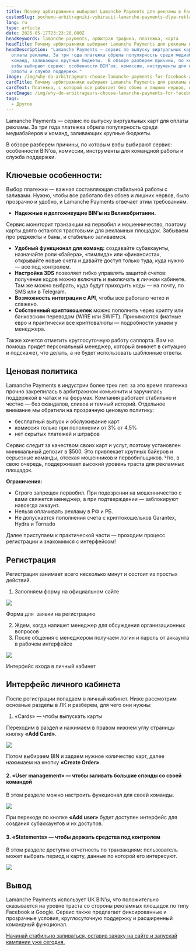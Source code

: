 ```yaml
---
title: Почему арбитражники выбирают Lamanche Payments для рекламы в Facebook и Google?
customSlug: pochemu-arbitragniki-vybirauit-lamanche-payments-dlya-reklamy-v-facebook-i-google
lang: ru
type: article
date: 2025-05-17T23:23:20.080Z
headKeywords: lamanche payments, арбитраж трафика, платежка, карта
headTitle: Почему арбитражники выбирают Lamanche Payments для рекламы в Facebook и Google?
headDescription: "Lamanche Payments — сервис по выпуску виртуальных карт для
  оплаты рекламы. За три года платежка обрела популярность среди медиабайеров и
  команд, заливающих крупные бюджеты.  В обзоре разберем причины, по которым
  вэбы выбирают сервис: особенности BIN’ов, комиссии, инструменты для командной
  работы и служба поддержки."
image: /img/why-do-arbitrageurs-choose-lamanche-payments-for-facebook-and-google-advertising-.jpg
cardTitle: Почему арбитражники выбирают Lamanche Payments для рекламы в Facebook и Google?
cardText: Платежка, с которой все работает без сбоев и лишних нервов, прозрачно и удобно
cardImage: /img/why-do-arbitrageurs-choose-lamanche-payments-for-facebook-and-google.jpg
tags:
  - Другое
---
```

Lamanche Payments — сервис по выпуску виртуальных карт для оплаты рекламы. За три года платежка обрела популярность среди медиабайеров и команд, заливающих крупные бюджеты.

В обзоре разберем причины, по которым вэбы выбирают сервис: особенности BIN’ов, комиссии, инструменты для командной работы и служба поддержки. 

## Ключевые особенности:

Выбор платежки — важная составляющая стабильной работы с заливами. Нужно, чтобы все работало без сбоев и лишних нервов, было прозрачно и удобно, и Lamanche Payments отвечает этим требованиям.

* **Надежные и долгоживущие BIN’ы из Великобритании.** 

Сервис мониторит транзакции на первобил и мошенничество, поэтому карты долго остаются трастовыми для рекламных площадок. Забываем про реджекты и баны, и стабильно заливаемся.

* **Удобный функционал для команд:** создавайте субаккаунты, назначайте роли «байера», «тимлида» или «финансиста», открывайте новые счета и давайте доступ только туда, куда нужно — все под контролем.
* **Настройка 3DS** позволяет гибко управлять защитой счетов: получение кодов можно включать и выключать в личном кабинете. Там же можно выбрать, куда будут приходить коды — на почту, по SMS или в Telegram.
* **Возможность интеграции с API**, чтобы все работало четко и слажено. 
* **Собственный криптокошелек** можно пополнить через крипту или банковским переводом (WIRE или SWIFT). Принимаются фиатные евро и практически все криптовалюты — подробности узнаем у менеджера.

Также хочется отметить круглосуточную работу саппорта. Вам на помощь придет персональный менеджер, который вникнет в ситуацию и подскажет, что делать, а не будет использовать шаблонные ответы.

## Ценовая политика 

Lamanche Payments в индустрии более трех лет: за это время платежка прочно закрепилась в арбитражном комьюнити и заручилась поддержкой в чатах и на форумах. Компания работает стабильно и честно — без скандалов, сливов и темный историй. Отдельное внимание мы обратили на прозрачную ценовую политику:

* бесплатный выпуск и обслуживание карт
* комиссия только при пополнении от 3% от 4,5%
* нет скрытых платежей и штрафов

Сервис следит за качеством своих карт и услуг, поэтому установлен минимальный депозит в $500. Это привлекает крупных байеров и серьезные команды, отсекая мошенников и первобильщиков. Что, в свою очередь, поддерживает высокий уровень траста для рекламных площадок.

**Ограничения:**

* Строго запрещен первобил. При подозрении на мошенничество с вами свяжется менеджер, а при подтверждении — заблокируют навсегда аккаунт.
* Нельзя оплачивать рекламу в РФ и РБ.
* Не допускается пополнения счета с криптокошельков Garantex, Hydra и Tornado

Далее приступаем к практической части — проходим процесс регистрации и знакомимся с интерфейсом!

## Регистрация

Регистрация занимает всего несколько минут и состоит из простых действий.

1. Заполняем форму на официальном сайте

![](https://lh7-rt.googleusercontent.com/docsz/AD_4nXfDe17Hd5PhGnLnvhNhegG14XofVlsd5t7EOSUu-07grlN6uRR3SMUhyLME56B8Qb29MErwDJyXo4JlaNEijXFcMWRnA2lequ9ivJO1Rnq2D8keS0Wr1Rl1GtxzjW7USg?key=GpfQB9auvrWAlEPmEQ84kA)

Форма для  заявки на регистрацию

2. Ждем, когда напишет менеджер для обсуждения организационных вопросов 
3. После общения с менеджером получаем логин и пароль от аккаунта в рабочем интерфейсе

![](https://lh7-rt.googleusercontent.com/docsz/AD_4nXew71JxStx8jSdbLe4sZP92KKzAmHRl4dgCfPEJ6_XRelPrYuA9oAwbslFOpUBuyHU6tKV9hYvaKKK-h1aEhQZYL1AMh-7EROqcR-ahvzb7pbooTQESPYWM2GpCjPF5K1w?key=GpfQB9auvrWAlEPmEQ84kA)

Интерфейс входа в личный кабинет

## Интерфейс личного кабинета

После регистрации попадаем в личный кабинет. Ниже рассмотрим основные разделы в ЛК и разберем, для чего они нужны:

1. «Cards» — чтобы выпускать карты

Переходим в раздел и нажимаем в правом нижнем углу страницы кнопку **«Add Card»**.

![](https://lh7-rt.googleusercontent.com/docsz/AD_4nXdP-ij40IyImbRWNPfOI9Q3r3t0XNukRDW8xzqLax4QD3sbWP2We4c08HcNX9tNeI_Wlvk65gM8CtmbP_kz4eeWxwmod4Vdh-liBNBxYPDD_OlzS-OquajIgB1G-W319w?key=GpfQB9auvrWAlEPmEQ84kA)

Потом выбираем BIN и задаем нужное количество карт, далее нажимаем на кнопку **«Create Order»**.

#### 2. «User management» — чтобы заливать большие спэнды со своей командой

В этом разделе можно настроить функционал для своей команды. 

![](https://lh7-rt.googleusercontent.com/docsz/AD_4nXcNuN88bV-XbSB2nI2_KlJQAbM0Uu5kiGpBNHXjmXhyqViPzJR2W_oojFwp-W6aTQBFz8GmbnxbaRUOhiYDgAuUPXPPmCljNPGKz2aom7oHVZwbN7rz9geDBD3mf0CXB6s?key=GpfQB9auvrWAlEPmEQ84kA)

При переходе по кнопке **«Add user»** будет доступен интерфейс для создания субаккаунтов и их доступов.

#### 3. «Statements» — чтобы держать средства под контролем

В этом разделе доступна отчетность по транзакциям: пользователь может выбрать период и карту, данные по которой его интересуют.

![](https://lh7-rt.googleusercontent.com/docsz/AD_4nXchizjzjSXQGbBnnuo9zTpwyVIZk5eoni0VI_oits3SHgkc-HwqMQkAdapOJP8gpIWmUjGvJJbMB_iK8a-EbiJJQBi5EFdgivvS_q-uTRguhrFSEgelBjjdR_zV9BF1TbE?key=GpfQB9auvrWAlEPmEQ84kA)

## Вывод

Lamanche Payments использует UK BIN’ы, что положительно сказывается на уровне траста со стороны рекламных площадок по типу Facebook и Google. Сервис также предлагает фиксированные и прозрачные условия, круглосуточную поддержку и расширенный командный функционал. 

[Начинай стабильно заливаться, оставив заявку на сайте и запускай кампании уже сегодня.](https://lamanchepayments.com?utm_medium=cross_promo&utm_campaign=trafflab&utm_source=article)